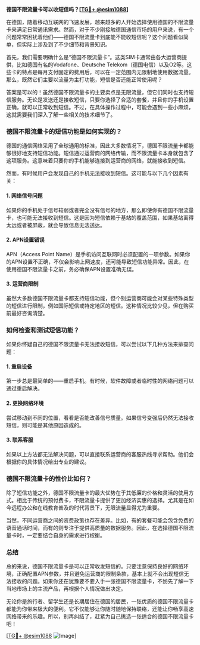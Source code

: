 **德国不限流量卡可以收短信吗？[[TG💪+ @esim1088](https://t.me/s/esim1088)]**

在德国，随着移动互联网的飞速发展，越来越多的人开始选择使用德国的不限流量卡来满足日常通讯需求。然而，对于不少刚接触德国通信市场的用户来说，有一个问题常常困扰着他们——德国不限流量卡到底能不能收短信呢？这个问题看似简单，但实际上涉及到了不少细节和背景知识。

首先，我们需要明确什么是“德国不限流量卡”。这类SIM卡通常由各大运营商提供，比如德国有名的Vodafone、Deutsche Telekom（德国电信）以及O2等。这些卡的特点是每月支付固定的费用后，可以在一定范围内无限制地使用数据流量。那么，既然它们主要以流量为主打功能，短信是否还能正常使用呢？

答案是可以的！虽然德国不限流量卡的主要卖点是无限流量，但它们同时也支持短信服务。无论是发送还是接收短信，只要你选择了合适的套餐，并且你的手机设置正确，就可以正常收到短信。不过，在具体操作过程中，可能会遇到一些小麻烦，这就需要我们深入了解一些相关的技术细节了。

### 德国不限流量卡的短信功能是如何实现的？

德国的通信网络采用了全球通用的标准，因此大多数情况下，德国不限流量卡都能够很好地支持短信功能。短信通过运营商的网络传输，而不限流量卡本身就包含了这项服务。这意味着只要你的手机能够连接到运营商的网络，就能接收到短信。

然而，有时候用户会发现自己的手机无法接收到短信。这可能与以下几个因素有关：

#### 1. **网络信号问题**
   如果你的手机处于信号较弱或者完全没有信号的地方，那么即使你有德国不限流量卡，也可能无法接收到短信。这是因为短信依赖于基站的覆盖范围，如果基站离得太远或者被屏蔽，就会导致信息无法送达。

#### 2. **APN设置错误**
   APN（Access Point Name）是手机访问互联网时必须配置的一项参数。如果你的APN设置不正确，不仅会影响上网速度，还可能导致短信功能异常。因此，在使用德国不限流量卡之前，务必确保APN设置准确无误。

#### 3. **运营商限制**
   虽然大多数德国不限流量卡都支持短信功能，但个别运营商可能会对某些特殊类型的短信进行限制，例如国际短信或特定地区的短信。这种情况比较少见，但在购买前最好咨询清楚。

### 如何检查和测试短信功能？

如果你怀疑自己的德国不限流量卡无法接收短信，可以尝试以下几种方法来排查问题：

#### 1. **重启设备**
   第一步总是最简单的——重启手机。有时候，软件故障或者临时性的网络问题可以通过重启解决。

#### 2. **更换网络环境**
   尝试移动到不同的位置，看看是否能改善信号质量。如果信号变强后仍然无法接收短信，则可能是其他原因造成的。

#### 3. **联系客服**
   如果以上方法都无法解决问题，可以直接联系运营商的客服热线寻求帮助。他们会根据你的具体情况给出专业的建议。

### 德国不限流量卡的性价比如何？

除了短信功能之外，德国不限流量卡的最大优势在于其低廉的价格和灵活的使用方式。相比于传统的预付费卡，不限流量卡提供了更加经济实惠的选择。尤其是在如今远程办公和在线教育普及的时代背景下，无限流量显得尤为重要。

当然，不同运营商之间的资费政策也存在差异。比如，有的套餐可能会包含免费的语音通话时间，而有的则专注于提供高质量的数据服务。因此，在选择德国不限流量卡时，一定要结合自身的需求进行权衡。

### 总结

总的来说，德国不限流量卡是可以正常收发短信的。只要注意保持良好的网络环境，正确配置APN参数，并且避免运营商的限制条款，基本上就不会出现短信无法接收的问题。如果你还在犹豫要不要入手一张德国不限流量卡，不妨先了解一下当地市场上的主流产品，再根据个人情况做出决定。

无论你是旅行者、留学生还是长期居住在德国的居民，一张优质的德国不限流量卡都能为你带来极大的便利。它不仅能够让你随时随地保持联络，还能让你畅享高速网络带来的乐趣。所以，别再纠结了，赶紧为自己挑选一张适合的德国不限流量卡吧！

[[TG💪+ @esim1088](https://t.me/s/esim1088) ![Image](https://i.postimg.cc/4NQfJmqS/Snipaste-2025-05-13-00-14-12.png)]